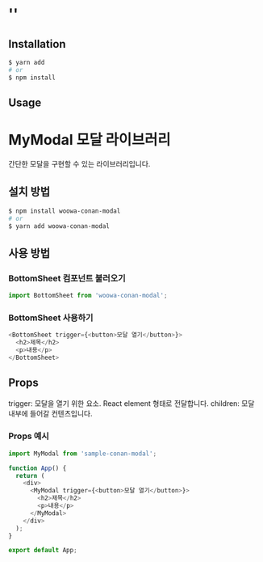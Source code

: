 # ''

## Installation

```sh
$ yarn add
# or
$ npm install
```

## Usage

# MyModal 모달 라이브러리

간단한 모달을 구현할 수 있는 라이브러리입니다.

## 설치 방법

```sh
$ npm install woowa-conan-modal
# or
$ yarn add woowa-conan-modal
```

## 사용 방법

### BottomSheet 컴포넌트 불러오기

```js
import BottomSheet from 'woowa-conan-modal';
```

### BottomSheet 사용하기

```js
<BottomSheet trigger={<button>모달 열기</button>}>
  <h2>제목</h2>
  <p>내용</p>
</BottomSheet>
```

## Props

trigger: 모달을 열기 위한 요소. React element 형태로 전달합니다.
children: 모달 내부에 들어갈 컨텐츠입니다.

### Props 예시

```js
import MyModal from 'sample-conan-modal';

function App() {
  return (
    <div>
      <MyModal trigger={<button>모달 열기</button>}>
        <h2>제목</h2>
        <p>내용</p>
      </MyModal>
    </div>
  );
}

export default App;
```
